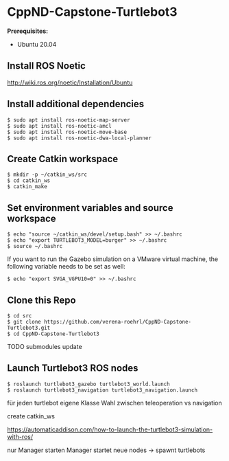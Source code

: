 # CppND-Capstone-Turtlebot3

**Prerequisites:**
* Ubuntu 20.04

## Install ROS Noetic
http://wiki.ros.org/noetic/Installation/Ubuntu

## Install additional dependencies
```
$ sudo apt install ros-noetic-map-server
$ sudo apt install ros-noetic-amcl
$ sudo apt install ros-noetic-move-base
$ sudo apt install ros-noetic-dwa-local-planner
```

## Create Catkin workspace
```
$ mkdir -p ~/catkin_ws/src
$ cd catkin_ws
$ catkin_make

```
## Set environment variables and source workspace
```
$ echo "source ~/catkin_ws/devel/setup.bash" >> ~/.bashrc
$ echo "export TURTLEBOT3_MODEL=burger" >> ~/.bashrc
$ source ~/.bashrc

```
If you want to run the Gazebo simulation on a VMware virtual machine, the following variable needs to be set as well:
```
$ echo "export SVGA_VGPU10=0" >> ~/.bashrc
```

## Clone this Repo
```
$ cd src
$ git clone https://github.com/verena-roehrl/CppND-Capstone-Turtlebot3.git
$ cd CppND-Capstone-Turtlebot3
```
TODO submodules update

## Launch Turtlebot3 ROS nodes
```
$ roslaunch turtlebot3_gazebo turtlebot3_world.launch
$ roslaunch turtlebot3_navigation turtlebot3_navigation.launch 
```





für jeden turtlebot eigene Klasse
Wahl zwischen teleoperation vs navigation

create catkin_ws

https://automaticaddison.com/how-to-launch-the-turtlebot3-simulation-with-ros/

nur Manager starten
Manager startet neue nodes -> spawnt turtlebots
